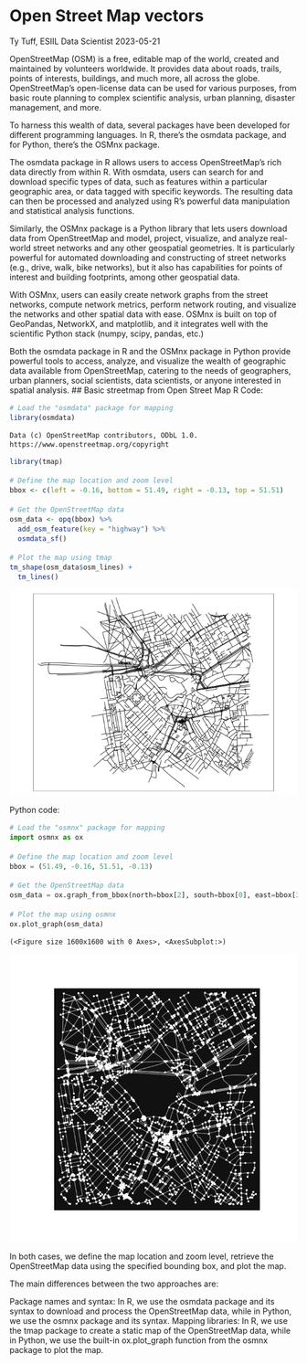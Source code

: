 Open Street Map vectors
================
Ty Tuff, ESIIL Data Scientist
2023-05-21

OpenStreetMap (OSM) is a free, editable map of the world, created and
maintained by volunteers worldwide. It provides data about roads,
trails, points of interests, buildings, and much more, all across the
globe. OpenStreetMap’s open-license data can be used for various
purposes, from basic route planning to complex scientific analysis,
urban planning, disaster management, and more.

To harness this wealth of data, several packages have been developed for
different programming languages. In R, there’s the osmdata package, and
for Python, there’s the OSMnx package.

The osmdata package in R allows users to access OpenStreetMap’s rich
data directly from within R. With osmdata, users can search for and
download specific types of data, such as features within a particular
geographic area, or data tagged with specific keywords. The resulting
data can then be processed and analyzed using R’s powerful data
manipulation and statistical analysis functions.

Similarly, the OSMnx package is a Python library that lets users
download data from OpenStreetMap and model, project, visualize, and
analyze real-world street networks and any other geospatial geometries.
It is particularly powerful for automated downloading and constructing
of street networks (e.g., drive, walk, bike networks), but it also has
capabilities for points of interest and building footprints, among other
geospatial data.

With OSMnx, users can easily create network graphs from the street
networks, compute network metrics, perform network routing, and
visualize the networks and other spatial data with ease. OSMnx is built
on top of GeoPandas, NetworkX, and matplotlib, and it integrates well
with the scientific Python stack (numpy, scipy, pandas, etc.)

Both the osmdata package in R and the OSMnx package in Python provide
powerful tools to access, analyze, and visualize the wealth of
geographic data available from OpenStreetMap, catering to the needs of
geographers, urban planners, social scientists, data scientists, or
anyone interested in spatial analysis. \## Basic streetmap from Open
Street Map R Code:

``` r
# Load the "osmdata" package for mapping
library(osmdata)
```

    Data (c) OpenStreetMap contributors, ODbL 1.0. https://www.openstreetmap.org/copyright

``` r
library(tmap)

# Define the map location and zoom level
bbox <- c(left = -0.16, bottom = 51.49, right = -0.13, top = 51.51)

# Get the OpenStreetMap data
osm_data <- opq(bbox) %>% 
  add_osm_feature(key = "highway") %>% 
  osmdata_sf()

# Plot the map using tmap
tm_shape(osm_data$osm_lines) + 
  tm_lines()
```

![](osm_files/figure-gfm/unnamed-chunk-1-1.png)

Python code:

``` python
# Load the "osmnx" package for mapping
import osmnx as ox

# Define the map location and zoom level
bbox = (51.49, -0.16, 51.51, -0.13)

# Get the OpenStreetMap data
osm_data = ox.graph_from_bbox(north=bbox[2], south=bbox[0], east=bbox[3], west=bbox[1], network_type='all')

# Plot the map using osmnx
ox.plot_graph(osm_data)
```

    (<Figure size 1600x1600 with 0 Axes>, <AxesSubplot:>)

![](osm_files/figure-gfm/unnamed-chunk-2-1.png)

In both cases, we define the map location and zoom level, retrieve the
OpenStreetMap data using the specified bounding box, and plot the map.

The main differences between the two approaches are:

Package names and syntax: In R, we use the osmdata package and its
syntax to download and process the OpenStreetMap data, while in Python,
we use the osmnx package and its syntax. Mapping libraries: In R, we use
the tmap package to create a static map of the OpenStreetMap data, while
in Python, we use the built-in ox.plot_graph function from the osmnx
package to plot the map.

